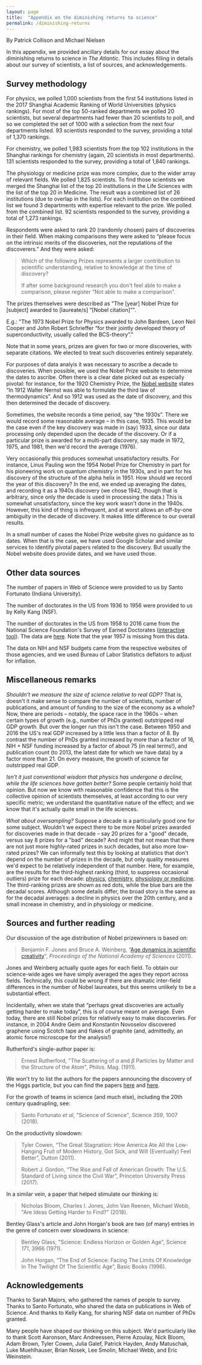 ```yaml
---
layout: page
title:  "Appendix on the diminishing returns to science"
permalink: /diminishing-returns
---
```

By Patrick Collison and Michael Nielsen

In this appendix, we provided ancillary details for our essay about
the diminishing returns to science in _The Atlantic_. This includes
filling in details about our survey of scientists, a list of sources,
and acknowledgements.

## Survey methodology

For physics, we polled 1,000 scientists from the first 54 institutions
listed in the 2017 Shanghai Academic Ranking of World Universities
(physics rankings).  For most of the top 50-ranked departments we
polled 20 scientists, but several departments had fewer than 20
scientists to poll, and so we completed the set of 1000 with a
selection from the next four departments listed. 93 scientists
responded to the survey, providing a total of 1,370 rankings.

For chemistry, we polled 1,983 scientists from the top 102
institutions in the Shanghai rankings for chemistry (again, 20
scientists in most departments). 131 scientists responded to the
survey, providing a total of 1,840 rankings.

The physiology or medicine prize was more complex, due to the wider
array of relevant fields. We polled 1,825 scientists.  To find those
scientists we merged the Shanghai list of the top 20 institutions in
the Life Sciences with the list of the top 20 in Medicine.  The result
was a combined list of 26 institutions (due to overlap in the lists).
For each institution on the combined list we found 3 departments with
expertise relevant to the prize.  We polled from the combined list. 92
scientists responded to the survey, providing a total of 1,273
rankings.

Respondents were asked to rank 20 (randomly chosen) pairs of
discoveries in their field.  When making comparisons they were asked
to &ldquo;please focus on the intrinsic merits of the discoveries, not
the reputations of the discoverers.&rdquo;  And they were asked:

> Which of the following Prizes represents a larger contribution to
> scientific understanding, relative to knowledge at the time of
> discovery?
>
> If after some background research you don't feel able to
> make a comparison, please register &ldquo;Not able to make a
> comparison&rdquo;.

The prizes themselves were described as "The [year] Nobel Prize for
[subject] awarded to [laureate/s] &ldquo;[Nobel citation]&rdquo;".

E.g.: "The 1973 Nobel Prize for Physics awarded to John Bardeen, Leon
Neil Cooper and John Robert Schrieffer &ldquo;for their jointly
developed theory of superconductivity, usually called the
BCS-theory&rdquo;."

Note that in some years, prizes are given for two or more discoveries,
with separate citations.  We elected to treat such discoveries
entirely separately.

For purposes of data analyis it was necessary to ascribe a decade to
discoveries.  When possible, we used the Nobel Prize website to
determine the dates to ascribe. Often there is a clear date picked out
as especially pivotal: for instance, for the 1920 Chemistry Prize, the
<a
href="https://www.nobelprize.org/nobel_prizes/chemistry/laureates/1920/nernst-facts.html">Nobel
website</a> states &ldquo;In 1912 Walter Nernst was able to formulate
the third law of thermodynamics&rdquo;. And so 1912 was used as the
date of discovery, and this then determined the decade of discovery.

Sometimes, the website records a time period, say &ldquo;the
1930s&rdquo;. There we would record some reasonable average &ndash;
in this case, 1935. This would be the case even if the key discovery
was made in (say) 1933, since our data processing only depended upon
the decade of the discovery. Or if a particular prize is awarded for
a multi-part discovery, say made in 1972, 1975, and 1981, then we'd
record the average (1976).
  
Very occasionally this produces somewhat unsatisfactory results. For
instance, Linus Pauling won the 1954 Nobel Prize for Chemistry in part
for his pioneering work on quantum chemistry in the 1930s, and in part
for his discovery of the structure of the alpha helix in
1951. How should we record the year of this discovery? In the end, we
ended up averaging the dates, and recording it as a 1940s discovery
(we chose 1942, though that is arbitrary, since only the decade is
used in processing the data.) This is somewhat unsatisfactory, since
the key work wasn't done in the 1940s. However, this kind of thing
is infrequent, and at worst allows an off-by-one ambiguity in the
decade of discovery. It makes little difference to our overall
results.

In a small number of cases the Nobel Prize website gives no guidance
as to dates. When that is the case, we have used Google Scholar and
similar services to identify pivotal papers related to the
discovery. But usually the Nobel website does provide dates, and we
have used those.

## Other data sources

The number of papers in Web of Science were provided to us by Santo
Fortunato (Indiana University). 

The number of doctorates in the US from 1936 to 1956 were provided to
us by Kelly Kang (NSF).

The number of doctorates in the US from 1958 to 2016 came from the
National Science Foundation's Survey of Earned Doctorates (<a
href="https://ncsesdata.nsf.gov/ids/sed">interactive tool</a>). The
data are <a href="assets/NSF1958.csv">here</a>.  Note that the year
1957 is missing from this data. 

The data on NIH and NSF budgets came from the respective websites of
those agencies, and we used Bureau of Labor Statistics deflators to
adjust for inflation.

## Miscellaneous remarks

*Shouldn't we measure the size of science relative to real GDP?* That
is, doesn't it make sense to compare the number of scientists, number
of publications, and amount of funding to the size of the economy as a
whole?  Now, there are periods &ndash; notably, the space race in the
1960s &ndash; when certain types of growth (e.g., number of PhDs
granted) outstripped real GDP growth. But over the longer run this
isn't the case.  Between 1950 and 2016 the US's real GDP increased by
a little less than a factor of 8. By contrast the number of PhDs
granted increased by more than a factor of 16, NIH + NSF funding
increased by a factor of about 75 (in real terms!), and publication
count (to 2013, the latest date for which we have data) by a factor
more than 21. On every measure, the growth of science far outstripped
real GDP. 

*Isn't it just conventional wisdom that physics has undergone a
decline, while the life sciences have gotten better?* Some people
certainly hold that opinion. But now we know with reasonable
confidence that this is the collective opinion of scientists
themselves, at least according to our very specific metric; we
understand the quantitative nature of the effect; and we know that
it's actually quite small in the life sciences.

*What about oversampling?* Suppose a decade is a particularly good one
for some subject.  Wouldn't we expect there to be more Nobel prizes
awarded for discoveries made in that decade &ndash; say 20 prizes for
a "good" decade, versus say 8 prizes for a "bad" decade? And might
that not mean that there are not just more highly-rated prizes in such
decades, but also more low-rated prizes? We can informally test this
by looking at statistics that don't depend on the number of prizes in
the decade, but only quality measures we'd expect to be relatively
independent of that number. Here, for example, are the results for the
third-highest ranking (third, to suppress occasional outliers) prize
for each decade: <a
href="assets/drs/physics_results_graph_full.png">physics</a>, <a
href="assets/drs/chemistry_results_graph_full.png">chemistry</a>, <a
href="assets/drs/medicine_results_graph_full.png">physiology or
medicine</a>. The third-ranking prizes are shown as red dots, while
the blue bars are the decadal scores.  Although some details differ,
the broad story is the same as for the decadal averages: a decline in
physics over the 20th century, and a small increase in chemistry, and
in physiology or medicine.

## Sources and further reading

Our discussion of the age distribution of Nobel prizewinners is
based on:

> Benjamin F. Jones and Bruce A. Weinberg, &ldquo;<a
> href="http://www.pnas.org/content/108/47/18910">Age dynamics in
> scientific creativity</a>&rdquo;, _Proceedings of the National
> Academy of Sciences_ (2011).
  
Jones and Weinberg actually quote ages for each field. To obtain our
science-wide ages we have simply averaged the ages they report across
fields. Technically, this could be wrong if there are dramatic
inter-field differences in the number of Nobel laureates, but this
seems unlikely to be a substantial effect. 

Incidentally, when we state that &ldquo;perhaps great discoveries are
actually getting harder to make today&rdquo;, this is of course meant
on average. Even today, there are still Nobel prizes for relatively
easy to make discoveries. For instance, in 2004 Andre Geim and
Konstantin Novoselov discovered graphene using Scotch tape and flakes
of graphite (and, admittedly, an atomic force microscope for the
analysis!)

Rutherford's single-author paper is:

> Ernest Rutherford, "The Scattering of <em>&alpha;</em> and
> <em>&beta;</em> Particles by Matter and the Structure of the Atom",
> Philos. Mag. (1911).

We won't try to list the authors for the papers announcing the
discovery of the Higgs particle, but you can find the
papers <a href="https://arxiv.org/abs/1207.7214">here</a>
and <a href="https://arxiv.org/abs/1207.7235">here</a>.

For the growth of teams in science (and much else), including the 20th
century quadrupling, see:

> Santo Fortunato _et al_, "Science of Science", Science *359*, 1007
> (2018).

On the productivity slowdown:

> Tyler Cowen, &ldquo;The Great Stagnation: How America Ate All the
> Low-Hanging Fruit of Modern History, Got Sick, and Will (Eventually)
> Feel Better&rdquo;, Dutton (2011).
>
> Robert J. Gordon, &ldquo;The Rise and Fall of American Growth: The
> U.S. Standard of Living since the Civil War&rdquo;, Princeton
> University Press (2017).

In a similar vein, a paper that helped stimulate our thinking is:

> Nicholas Bloom, Charles I. Jones, John Van Reenen, Michael Webb,
> "Are Ideas Getting Harder to Find?" (2018).

Bentley Glass's article and John Horgan's book are two (of many)
entries in the genre of concern over slowdowns in science:

> Bentley Glass, "Science: Endless Horizon or Golden Age", Science
> *171*, 3966 (1971).
>
> John Horgan, &ldquo;The End of Science: Facing The Limits Of
> Knowledge In The Twilight Of The Scientific Age&rdquo;, Basic Books
> (1996).

## Acknowledgements

Thanks to Sarah Majors, who gathered the names of people to
survey. Thanks to Santo Fortunato, who shared the data on
publications in Web of Science.  And thanks to Kelly Kang, for
sharing NSF data on number of PhDs granted.

Many people have shaped our thinking on this subject. We'd
particularly like to thank Scott Aaronson, Marc Andreessen, Pierre
Azoulay, Nick Bloom, Adam Brown, Tyler Cowen, Julia Galef, Patrick
Hayden, Andy Matuschak, Luke Muehlhauser, Brian Nosek, Lee Smolin,
Michael Webb, and Eric Weinstein.

